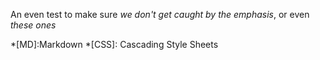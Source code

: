 An even test to make sure *we don't get caught by the emphasis*, or even _these ones_

*[MD]:Markdown
*[CSS]: Cascading Style Sheets